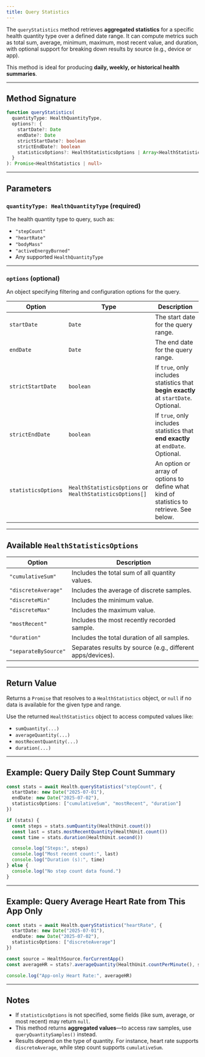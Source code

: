 ```yaml
---
title: Query Statistics
---
```

The `queryStatistics` method retrieves **aggregated statistics** for a specific health quantity type over a defined date range. It can compute metrics such as total sum, average, minimum, maximum, most recent value, and duration, with optional support for breaking down results by source (e.g., device or app).

This method is ideal for producing **daily, weekly, or historical health summaries**.

---

## Method Signature

```ts
function queryStatistics(
  quantityType: HealthQuantityType,
  options?: {
    startDate?: Date
    endDate?: Date
    strictStartDate?: boolean
    strictEndDate?: boolean
    statisticsOptions?: HealthStatisticsOptions | Array<HealthStatisticsOptions>
  }
): Promise<HealthStatistics | null>
```

---

## Parameters

### `quantityType: HealthQuantityType` (required)

The health quantity type to query, such as:

* `"stepCount"`
* `"heartRate"`
* `"bodyMass"`
* `"activeEnergyBurned"`
* Any supported `HealthQuantityType`

---

### `options` (optional)

An object specifying filtering and configuration options for the query.

| Option              | Type                                                     | Description                                                                             |
| ------------------- | -------------------------------------------------------- | --------------------------------------------------------------------------------------- |
| `startDate`         | `Date`                                                   | The start date for the query range.                                                     |
| `endDate`           | `Date`                                                   | The end date for the query range.                                                       |
| `strictStartDate`   | `boolean`                                                | If `true`, only includes statistics that **begin exactly** at `startDate`. Optional.    |
| `strictEndDate`     | `boolean`                                                | If `true`, only includes statistics that **end exactly** at `endDate`. Optional.        |
| `statisticsOptions` | `HealthStatisticsOptions` or `HealthStatisticsOptions[]` | An option or array of options to define what kind of statistics to retrieve. See below. |

---

## Available `HealthStatisticsOptions`

| Option               | Description                                                 |
| -------------------- | ----------------------------------------------------------- |
| `"cumulativeSum"`    | Includes the total sum of all quantity values.              |
| `"discreteAverage"`  | Includes the average of discrete samples.                   |
| `"discreteMin"`      | Includes the minimum value.                                 |
| `"discreteMax"`      | Includes the maximum value.                                 |
| `"mostRecent"`       | Includes the most recently recorded sample.                 |
| `"duration"`         | Includes the total duration of all samples.                 |
| `"separateBySource"` | Separates results by source (e.g., different apps/devices). |

---

## Return Value

Returns a `Promise` that resolves to a `HealthStatistics` object, or `null` if no data is available for the given type and range.

Use the returned `HealthStatistics` object to access computed values like:

* `sumQuantity(...)`
* `averageQuantity(...)`
* `mostRecentQuantity(...)`
* `duration(...)`

---

## Example: Query Daily Step Count Summary

```ts
const stats = await Health.queryStatistics("stepCount", {
  startDate: new Date("2025-07-01"),
  endDate: new Date("2025-07-02"),
  statisticsOptions: ["cumulativeSum", "mostRecent", "duration"]
})

if (stats) {
  const steps = stats.sumQuantity(HealthUnit.count())
  const last = stats.mostRecentQuantity(HealthUnit.count())
  const time = stats.duration(HealthUnit.second())

  console.log("Steps:", steps)
  console.log("Most recent count:", last)
  console.log("Duration (s):", time)
} else {
  console.log("No step count data found.")
}
```

---

## Example: Query Average Heart Rate from This App Only

```ts
const stats = await Health.queryStatistics("heartRate", {
  startDate: new Date("2025-07-01"),
  endDate: new Date("2025-07-02"),
  statisticsOptions: ["discreteAverage"]
})

const source = HealthSource.forCurrentApp()
const averageHR = stats?.averageQuantity(HealthUnit.countPerMinute(), source)

console.log("App-only Heart Rate:", averageHR)
```

---

## Notes

* If `statisticsOptions` is not specified, some fields (like sum, average, or most recent) may return `null`.
* This method returns **aggregated values**—to access raw samples, use `queryQuantitySamples()` instead.
* Results depend on the type of quantity. For instance, heart rate supports `discreteAverage`, while step count supports `cumulativeSum`.
